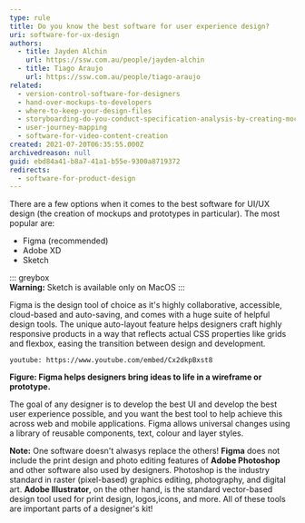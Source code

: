 ```yaml
---
type: rule
title: Do you know the best software for user experience design?
uri: software-for-ux-design
authors:
  - title: Jayden Alchin
    url: https://ssw.com.au/people/jayden-alchin
  - title: Tiago Araujo
    url: https://ssw.com.au/people/tiago-araujo
related:
  - version-control-software-for-designers
  - hand-over-mockups-to-developers
  - where-to-keep-your-design-files
  - storyboarding-do-you-conduct-specification-analysis-by-creating-mock-ups
  - user-journey-mapping
  - software-for-video-content-creation
created: 2021-07-20T06:35:55.000Z
archivedreason: null
guid: ebd84a41-b8a7-41a1-b55e-9300a8719372
redirects:
  - software-for-product-design
---
```


There are a few options when it comes to the best software for UI/UX design (the creation of mockups and prototypes in particular). The most popular are:

- Figma (recommended)
- Adobe XD
- Sketch

::: greybox  
**Warning:** Sketch is available only on MacOS
:::

<!--endintro-->
Figma is the design tool of choice as it's highly collaborative, accessible, cloud-based and auto-saving, and comes with a huge suite of helpful design tools. The unique auto-layout feature helps designers craft highly responsive products in a way that reflects actual CSS properties like grids and flexbox, easing the transition between design and development. 

`youtube: https://www.youtube.com/embed/Cx2dkpBxst8`

**Figure: Figma helps designers bring ideas to life in a wireframe or prototype.**

The goal of any designer is to develop the best UI and develop the best user experience possible, and you want the best tool to help achieve this across 
web and mobile applications. Figma allows universal changes using a library of reusable components, text, colour and layer styles. 

**Note:** One software doesn't alwasys replace the others! **Figma** does not include the print design and photo editing features of **Adobe Photoshop** and other software also used by designers. Photoshop is the industry standard in raster (pixel-based) graphics editing, photography, and digital art. **Adobe Illustrator**, on the other hand, is the standard vector-based design tool used for print design, logos,icons, and more. All of these tools are important parts of a designer's kit! 
